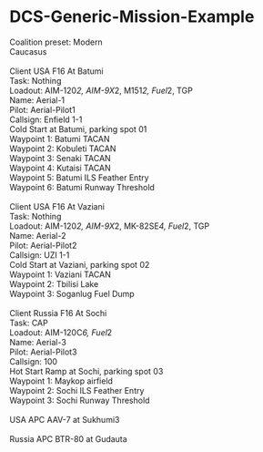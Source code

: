 # DCS-Generic-Mission-Example

Coalition preset: Modern<br>
Caucasus<br>
<br>
Client USA F16 At Batumi<br>
Task: Nothing<br>
Loadout: AIM-120*2, AIM-9X*2, M151*2, Fuel*2, TGP<br>
Name: Aerial-1<br>
Pilot: Aerial-Pilot1<br>
Callsign: Enfield 1-1<br>
Cold Start at Batumi, parking spot 01<br>
Waypoint 1: Batumi TACAN<br>
Waypoint 2: Kobuleti TACAN<br>
Waypoint 3: Senaki TACAN<br>
Waypoint 4: Kutaisi TACAN<br>
Waypoint 5: Batumi ILS Feather Entry<br>
Waypoint 6: Batumi Runway Threshold<br>
<br>
Client USA F16 At Vaziani<br>
Task: Nothing<br>
Loadout: AIM-120*2, AIM-9X*2, MK-82SE*4, Fuel*2, TGP<br>
Name: Aerial-2<br>
Pilot: Aerial-Pilot2<br>
Callsign: UZI 1-1<br>
Cold Start at Vaziani, parking spot 02<br>
Waypoint 1: Vaziani TACAN<br>
Waypoint 2: Tbilisi Lake<br>
Waypoint 3: Soganlug Fuel Dump<br>
<br>
Client Russia F16 At Sochi<br>
Task: CAP<br>
Loadout: AIM-120C*6, Fuel*2<br>
Name: Aerial-3<br>
Pilot: Aerial-Pilot3<br>
Callsign: 100<br>
Hot Start Ramp at Sochi, parking spot 03<br>
Waypoint 1: Maykop airfield<br>
Waypoint 2: Sochi ILS Feather Entry<br>
Waypoint 3: Sochi Runway Threshold<br>
<br>
USA APC AAV-7 at Sukhumi3<br>
<br>
Russia APC BTR-80 at Gudauta<br>
